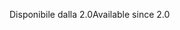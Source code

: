 <span data-ttu-id="43366-101">Disponibile dalla 2.0</span><span class="sxs-lookup"><span data-stu-id="43366-101">Available since 2.0</span></span>